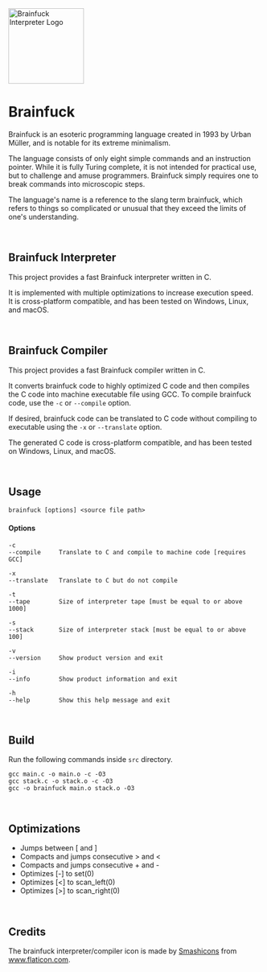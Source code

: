 <img src="https://github.com/prat-man/Brainfuck/blob/master/res/icon.ico" alt="Brainfuck Interpreter Logo" width="150">

# Brainfuck

Brainfuck is an esoteric programming language created in 1993 by Urban Müller, and is notable for its extreme minimalism.

The language consists of only eight simple commands and an instruction pointer. While it is fully Turing complete, it is not intended for practical use, but to challenge and amuse programmers. Brainfuck simply requires one to break commands into microscopic steps.

The language's name is a reference to the slang term brainfuck, which refers to things so complicated or unusual that they exceed the limits of one's understanding.

<br>

## Brainfuck Interpreter

This project provides a fast Brainfuck interpreter written in C.

It is implemented with multiple optimizations to increase execution speed.<br>
It is cross-platform compatible, and has been tested on Windows, Linux, and macOS.

<br>

## Brainfuck Compiler

This project provides a fast Brainfuck compiler written in C.

It converts brainfuck code to highly optimized C code and then compiles the C code into machine executable file using GCC.
To compile brainfuck code, use the <code>-c</code> or <code>--compile</code> option.

If desired, brainfuck code can be translated to C code without compiling to executable using the <code>-x</code> or <code>--translate</code> option.

The generated C code is cross-platform compatible, and has been tested on Windows, Linux, and macOS.

<br>

## Usage

    brainfuck [options] <source file path>
    
#### Options

    -c
    --compile     Translate to C and compile to machine code [requires GCC]

    -x
    --translate   Translate to C but do not compile

    -t
    --tape        Size of interpreter tape [must be equal to or above 1000]

    -s
    --stack       Size of interpreter stack [must be equal to or above 100]

    -v
    --version     Show product version and exit

    -i
    --info        Show product information and exit

    -h
    --help        Show this help message and exit

<br>

## Build

Run the following commands inside <code>src</code> directory.

    gcc main.c -o main.o -c -O3
    gcc stack.c -o stack.o -c -O3
    gcc -o brainfuck main.o stack.o -O3

<br>

## Optimizations

 * Jumps between [ and ]
 * Compacts and jumps consecutive > and <
 * Compacts and jumps consecutive + and -
 * Optimizes [-] to set(0)
 * Optimizes [<] to scan_left(0)
 * Optimizes [>] to scan_right(0)

<br>

## Credits

The brainfuck interpreter/compiler icon is made by <a href="https://www.flaticon.com/authors/smashicons" title="Smashicons">Smashicons</a> from <a href="https://www.flaticon.com/" title="Flaticon">www.flaticon.com</a>.
